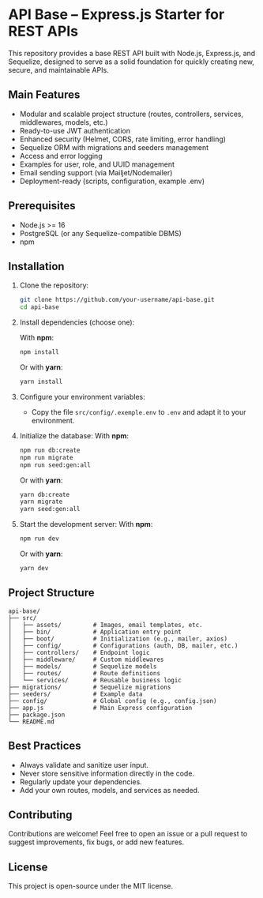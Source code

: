 # API Base – Express.js Starter for REST APIs

This repository provides a base REST API built with Node.js, Express.js, and Sequelize, designed to serve as a solid foundation for quickly creating new, secure, and maintainable APIs.

## Main Features

- Modular and scalable project structure (routes, controllers, services, middlewares, models, etc.)
- Ready-to-use JWT authentication
- Enhanced security (Helmet, CORS, rate limiting, error handling)
- Sequelize ORM with migrations and seeders management
- Access and error logging
- Examples for user, role, and UUID management
- Email sending support (via Mailjet/Nodemailer)
- Deployment-ready (scripts, configuration, example .env)

## Prerequisites

- Node.js >= 16
- PostgreSQL (or any Sequelize-compatible DBMS)
- npm

## Installation

1. Clone the repository:
   ```bash
   git clone https://github.com/your-username/api-base.git
   cd api-base
   ```

2. Install dependencies (choose one):

   With **npm**:
   ```bash
   npm install
   ```

   Or with **yarn**:
   ```bash
   yarn install
   ```

3. Configure your environment variables:
   - Copy the file `src/config/.exemple.env` to `.env` and adapt it to your environment.

4. Initialize the database:
   With **npm**:
   ```bash
   npm run db:create
   npm run migrate
   npm run seed:gen:all
   ```
   Or with **yarn**:
   ```bash
   yarn db:create
   yarn migrate
   yarn seed:gen:all
   ```

5. Start the development server:
   With **npm**:
   ```bash
   npm run dev
   ```
   Or with **yarn**:
   ```bash
   yarn dev
   ```

## Project Structure

```
api-base/
├── src/
│   ├── assets/         # Images, email templates, etc.
│   ├── bin/            # Application entry point
│   ├── boot/           # Initialization (e.g., mailer, axios)
│   ├── config/         # Configurations (auth, DB, mailer, etc.)
│   ├── controllers/    # Endpoint logic
│   ├── middleware/     # Custom middlewares
│   ├── models/         # Sequelize models
│   ├── routes/         # Route definitions
│   └── services/       # Reusable business logic
├── migrations/         # Sequelize migrations
├── seeders/            # Example data
├── config/             # Global config (e.g., config.json)
├── app.js              # Main Express configuration
├── package.json
└── README.md
```

## Best Practices

- Always validate and sanitize user input.
- Never store sensitive information directly in the code.
- Regularly update your dependencies.
- Add your own routes, models, and services as needed.

## Contributing

Contributions are welcome! Feel free to open an issue or a pull request to suggest improvements, fix bugs, or add new features.

## License

This project is open-source under the MIT license.